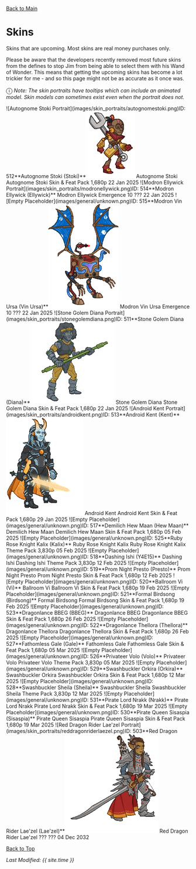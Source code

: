 [Back to Main](index.md)

# Skins

Skins that are upcoming. Most skins are real money purchases only.

Please be aware that the developers recently removed most future skins from the defines to stop Jim from being able to select them with his Wand of Wonder. This means that getting the upcoming skins has become a lot trickier for me - and so this page might not be as accurate as it once was.

<span style="font-size:1.2em;">ⓘ</span> *Note: The skin portraits have tooltips which can include an animated model. Skin models can sometimes exist even when the portrait does not.*

<span class="skinTableColumn">
    <span class="skinTableRow">
        <span class="skinTableIcon">
            <span class="skinTooltipHolder" style="width:max-content">![Autognome Stoki Portrait](images/skin_portraits/autognomestoki.png)<span class="featTooltipContents">ID: 512**Autognome Stoki (Stoki)**<img src="images/skin_models/autognomestoki.gif" alt="Autognome Stoki Model Gif" style="width:auto;height:auto;max-width:100%;max-height:100%"></span></span>
        </span>
        <span class="skinTableName">
            Autognome Stoki
        </span>
        <span class="skinTableSource">
            Autognome Stoki Skin & Feat Pack
        </span>
        <span class="skinTableCost">
            1,680p
        </span>
        <span class="skinTableDate">
            22 Jan 2025
        </span>
    </span>
    <span class="skinTableRow">
        <span class="skinTableIcon">
            <span class="skinTooltipHolder" style="width:max-content">![Modron Ellywick Portrait](images/skin_portraits/modronellywick.png)<span class="featTooltipContents">ID: 514**Modron Ellywick (Ellywick)**</span></span>
        </span>
        <span class="skinTableName">
            Modron Ellywick
        </span>
        <span class="skinTableSource">
            Emergence 10
        </span>
        <span class="skinTableCost">
            ???
        </span>
        <span class="skinTableDate">
            22 Jan 2025
        </span>
    </span>
    <span class="skinTableRow">
        <span class="skinTableIcon">
            <span class="skinTooltipHolder" style="width:max-content">![Empty Placeholder](images/general/unknown.png)<span class="featTooltipContents">ID: 515**Modron Vin Ursa (Vin Ursa)**<img src="images/skin_models/modronvinursa.gif" alt="Modron Vin Ursa Model Gif" style="width:auto;height:auto;max-width:100%;max-height:100%"></span></span>
        </span>
        <span class="skinTableName">
            Modron Vin Ursa
        </span>
        <span class="skinTableSource">
            Emergence 10
        </span>
        <span class="skinTableCost">
            ???
        </span>
        <span class="skinTableDate">
            22 Jan 2025
        </span>
    </span>
    <span class="skinTableRow">
        <span class="skinTableIcon">
            <span class="skinTooltipHolder" style="width:max-content">![Stone Golem Diana Portrait](images/skin_portraits/stonegolemdiana.png)<span class="featTooltipContents">ID: 511**Stone Golem Diana (Diana)**<img src="images/skin_models/stonegolemdiana.gif" alt="Stone Golem Diana Model Gif" style="width:auto;height:auto;max-width:100%;max-height:100%"></span></span>
        </span>
        <span class="skinTableName">
            Stone Golem Diana
        </span>
        <span class="skinTableSource">
            Stone Golem Diana Skin & Feat Pack
        </span>
        <span class="skinTableCost">
            1,680p
        </span>
        <span class="skinTableDate">
            22 Jan 2025
        </span>
    </span>
    <span class="skinTableRow">
        <span class="skinTableIcon">
            <span class="skinTooltipHolder" style="width:max-content">![Android Kent Portrait](images/skin_portraits/androidkent.png)<span class="featTooltipContents">ID: 513**Android Kent (Kent)**<img src="images/skin_models/androidkent.gif" alt="Android Kent Model Gif" style="width:auto;height:auto;max-width:100%;max-height:100%"></span></span>
        </span>
        <span class="skinTableName">
            Android Kent
        </span>
        <span class="skinTableSource">
            Android Kent Skin & Feat Pack
        </span>
        <span class="skinTableCost">
            1,680p
        </span>
        <span class="skinTableDate">
            29 Jan 2025
        </span>
    </span>
    <span class="skinTableRow">
        <span class="skinTableIcon">
            <span class="skinTooltipHolder" style="width:max-content">![Empty Placeholder](images/general/unknown.png)<span class="featTooltipContents">ID: 517**Demilich Hew Maan (Hew Maan)**</span></span>
        </span>
        <span class="skinTableName">
            Demilich Hew Maan
        </span>
        <span class="skinTableSource">
            Demilich Hew Maan Skin & Feat Pack
        </span>
        <span class="skinTableCost">
            1,680p
        </span>
        <span class="skinTableDate">
            05 Feb 2025
        </span>
    </span>
    <span class="skinTableRow">
        <span class="skinTableIcon">
            <span class="skinTooltipHolder" style="width:max-content">![Empty Placeholder](images/general/unknown.png)<span class="featTooltipContents">ID: 525**Ruby Rose Knight Kalix (Kalix)**</span></span>
        </span>
        <span class="skinTableName">
            Ruby Rose Knight Kalix
        </span>
        <span class="skinTableSource">
            Ruby Rose Knight Kalix Theme Pack
        </span>
        <span class="skinTableCost">
            3,830p
        </span>
        <span class="skinTableDate">
            05 Feb 2025
        </span>
    </span>
    <span class="skinTableRow">
        <span class="skinTableIcon">
            <span class="skinTooltipHolder" style="width:max-content">![Empty Placeholder](images/general/unknown.png)<span class="featTooltipContents">ID: 518**Dashing Ishi (Y4E15)**</span></span>
        </span>
        <span class="skinTableName">
            Dashing Ishi
        </span>
        <span class="skinTableSource">
            Dashing Ishi Theme Pack
        </span>
        <span class="skinTableCost">
            3,830p
        </span>
        <span class="skinTableDate">
            12 Feb 2025
        </span>
    </span>
    <span class="skinTableRow">
        <span class="skinTableIcon">
            <span class="skinTooltipHolder" style="width:max-content">![Empty Placeholder](images/general/unknown.png)<span class="featTooltipContents">ID: 519**Prom Night Presto (Presto)**</span></span>
        </span>
        <span class="skinTableName">
            Prom Night Presto
        </span>
        <span class="skinTableSource">
            Prom Night Presto Skin & Feat Pack
        </span>
        <span class="skinTableCost">
            1,680p
        </span>
        <span class="skinTableDate">
            12 Feb 2025
        </span>
    </span>
    <span class="skinTableRow">
        <span class="skinTableIcon">
            <span class="skinTooltipHolder" style="width:max-content">![Empty Placeholder](images/general/unknown.png)<span class="featTooltipContents">ID: 520**Ballroom Vi (Vi)**</span></span>
        </span>
        <span class="skinTableName">
            Ballroom Vi
        </span>
        <span class="skinTableSource">
            Ballroom Vi Skin & Feat Pack
        </span>
        <span class="skinTableCost">
            1,680p
        </span>
        <span class="skinTableDate">
            19 Feb 2025
        </span>
    </span>
    <span class="skinTableRow">
        <span class="skinTableIcon">
            <span class="skinTooltipHolder" style="width:max-content">![Empty Placeholder](images/general/unknown.png)<span class="featTooltipContents">ID: 521**Formal Birdsong (Birdsong)**</span></span>
        </span>
        <span class="skinTableName">
            Formal Birdsong
        </span>
        <span class="skinTableSource">
            Formal Birdsong Skin & Feat Pack
        </span>
        <span class="skinTableCost">
            1,680p
        </span>
        <span class="skinTableDate">
            19 Feb 2025
        </span>
    </span>
    <span class="skinTableRow">
        <span class="skinTableIcon">
            <span class="skinTooltipHolder" style="width:max-content">![Empty Placeholder](images/general/unknown.png)<span class="featTooltipContents">ID: 523**Dragonlance BBEG (BBEG)**</span></span>
        </span>
        <span class="skinTableName">
            Dragonlance BBEG
        </span>
        <span class="skinTableSource">
            Dragonlance BBEG Skin & Feat Pack
        </span>
        <span class="skinTableCost">
            1,680p
        </span>
        <span class="skinTableDate">
            26 Feb 2025
        </span>
    </span>
    <span class="skinTableRow">
        <span class="skinTableIcon">
            <span class="skinTooltipHolder" style="width:max-content">![Empty Placeholder](images/general/unknown.png)<span class="featTooltipContents">ID: 522**Dragonlance Thellora (Thellora)**</span></span>
        </span>
        <span class="skinTableName">
            Dragonlance Thellora
        </span>
        <span class="skinTableSource">
            Dragonlance Thellora Skin & Feat Pack
        </span>
        <span class="skinTableCost">
            1,680p
        </span>
        <span class="skinTableDate">
            26 Feb 2025
        </span>
    </span>
    <span class="skinTableRow">
        <span class="skinTableIcon">
            <span class="skinTooltipHolder" style="width:max-content">![Empty Placeholder](images/general/unknown.png)<span class="featTooltipContents">ID: 527**Fathomless Gale (Gale)**</span></span>
        </span>
        <span class="skinTableName">
            Fathomless Gale
        </span>
        <span class="skinTableSource">
            Fathomless Gale Skin & Feat Pack
        </span>
        <span class="skinTableCost">
            1,680p
        </span>
        <span class="skinTableDate">
            05 Mar 2025
        </span>
    </span>
    <span class="skinTableRow">
        <span class="skinTableIcon">
            <span class="skinTooltipHolder" style="width:max-content">![Empty Placeholder](images/general/unknown.png)<span class="featTooltipContents">ID: 526**Privateer Volo (Volo)**</span></span>
        </span>
        <span class="skinTableName">
            Privateer Volo
        </span>
        <span class="skinTableSource">
            Privateer Volo Theme Pack
        </span>
        <span class="skinTableCost">
            3,830p
        </span>
        <span class="skinTableDate">
            05 Mar 2025
        </span>
    </span>
    <span class="skinTableRow">
        <span class="skinTableIcon">
            <span class="skinTooltipHolder" style="width:max-content">![Empty Placeholder](images/general/unknown.png)<span class="featTooltipContents">ID: 529**Swashbuckler Orkira (Orkira)**</span></span>
        </span>
        <span class="skinTableName">
            Swashbuckler Orkira
        </span>
        <span class="skinTableSource">
            Swashbuckler Orkira Skin & Feat Pack
        </span>
        <span class="skinTableCost">
            1,680p
        </span>
        <span class="skinTableDate">
            12 Mar 2025
        </span>
    </span>
    <span class="skinTableRow">
        <span class="skinTableIcon">
            <span class="skinTooltipHolder" style="width:max-content">![Empty Placeholder](images/general/unknown.png)<span class="featTooltipContents">ID: 528**Swashbuckler Sheila (Sheila)**</span></span>
        </span>
        <span class="skinTableName">
            Swashbuckler Sheila
        </span>
        <span class="skinTableSource">
            Swashbuckler Sheila Theme Pack
        </span>
        <span class="skinTableCost">
            3,830p
        </span>
        <span class="skinTableDate">
            12 Mar 2025
        </span>
    </span>
    <span class="skinTableRow">
        <span class="skinTableIcon">
            <span class="skinTooltipHolder" style="width:max-content">![Empty Placeholder](images/general/unknown.png)<span class="featTooltipContents">ID: 531**Pirate Lord Nrakk (Nrakk)**</span></span>
        </span>
        <span class="skinTableName">
            Pirate Lord Nrakk
        </span>
        <span class="skinTableSource">
            Pirate Lord Nrakk Skin & Feat Pack
        </span>
        <span class="skinTableCost">
            1,680p
        </span>
        <span class="skinTableDate">
            19 Mar 2025
        </span>
    </span>
    <span class="skinTableRow">
        <span class="skinTableIcon">
            <span class="skinTooltipHolder" style="width:max-content">![Empty Placeholder](images/general/unknown.png)<span class="featTooltipContents">ID: 530**Pirate Queen Sisaspia (Sisaspia)**</span></span>
        </span>
        <span class="skinTableName">
            Pirate Queen Sisaspia
        </span>
        <span class="skinTableSource">
            Pirate Queen Sisaspia Skin & Feat Pack
        </span>
        <span class="skinTableCost">
            1,680p
        </span>
        <span class="skinTableDate">
            19 Mar 2025
        </span>
    </span>
    <span class="skinTableRow">
        <span class="skinTableIcon">
            <span class="skinTooltipHolder" style="width:max-content">![Red Dragon Rider Lae'zel Portrait](images/skin_portraits/reddragonriderlaezel.png)<span class="featTooltipContents">ID: 503**Red Dragon Rider Lae'zel (Lae'zel)**<img src="images/skin_models/reddragonriderlaezel.gif" alt="Red Dragon Rider Lae'zel Model Gif" style="width:auto;height:auto;max-width:100%;max-height:100%"></span></span>
        </span>
        <span class="skinTableName">
            Red Dragon Rider Lae'zel
        </span>
        <span class="skinTableSource">
            ???
        </span>
        <span class="skinTableCost">
            ???
        </span>
        <span class="skinTableDate">
            04 Dec 2032
        </span>
    </span>
</span>

[Back to Top](#top)

*Last Modified: {{ site.time }}*